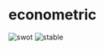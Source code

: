 # econometric
![swot](https://raw.githubusercontent.com/hide42/crypto-helper/master/imgs/swot.png)
![stable](https://raw.githubusercontent.com/hide42/crypto-helper/master/imgs/stable.png)